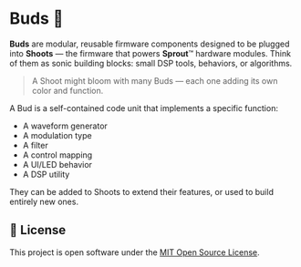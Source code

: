# Buds 🌸

**Buds** are modular, reusable firmware components designed to be plugged into **Shoots** — the firmware that powers **Sprout**™ hardware modules. Think of them as sonic building blocks: small DSP tools, behaviors, or algorithms.

> A Shoot might bloom with many Buds — each one adding its own color and function.

A Bud is a self-contained code unit that implements a specific function:
- A waveform generator
- A modulation type
- A filter
- A control mapping
- A UI/LED behavior
- A DSP utility

They can be added to Shoots to extend their features, or used to build entirely new ones.

## 📜 License
This project is open software under the [MIT Open Source License](https://tlo.mit.edu/understand-ip/exploring-mit-open-source-license-comprehensive-guide).
